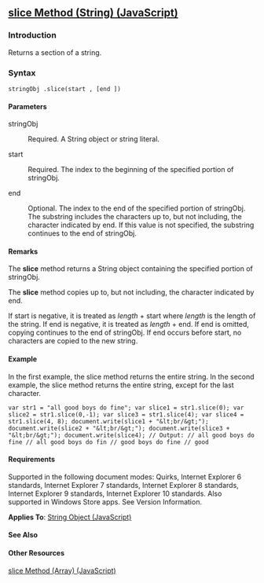 ## [slice Method (String) (JavaScript)](slice-Method__String.html)

### Introduction 

 Returns a section of a string.

### Syntax 

```
stringObj .slice(start , [end ])
```

#### Parameters 

<div id="sectionSection0" class="section" name="collapseableSection" style="" expanded="true">
  <dl class="authored">
    <dt>
      <span class="parameter" sdata="paramReference" xmlns:util="util">stringObj</span>
    </dt>
    <dd>
      <p xmlns:util="util">
        Required. A <span sdata="langKeyword" value="String"><span class="keyword">String</span></span> object or string literal.
      </p>
    </dd>
    <dt>
      <span class="parameter" sdata="paramReference" xmlns:util="util">start</span>
    </dt>
    <dd>
      <p xmlns:util="util">
        Required. The index to the beginning of the specified portion of <span class="parameter" sdata="paramReference">stringObj</span>.
      </p>
    </dd>
    <dt>
      <span class="parameter" sdata="paramReference" xmlns:util="util">end</span>
    </dt>
    <dd>
      <p xmlns:util="util">
        Optional. The index to the end of the specified portion of <span class="parameter" sdata="paramReference">stringObj</span>. The substring includes the characters up to, but not including, the
        character indicated by <span class="parameter" sdata="paramReference">end</span>. If this value is not specified, the substring continues to the end of <span class="parameter" sdata=
        "paramReference">stringObj</span>.
      </p>
    </dd>
  </dl>
</div>

#### Remarks 

<div id="languageReferenceRemarksSection" class="section" name="collapseableSection" style="">
  <p xmlns:util="util">
    The <b>slice</b> method returns a <span sdata="langKeyword" value="String"><span class="keyword">String</span></span> object containing the specified portion of <span class="parameter" sdata=
    "paramReference">stringObj</span>.
  </p>
  <p xmlns:util="util">
    The <b>slice</b> method copies up to, but not including, the character indicated by <span class="parameter" sdata="paramReference">end</span>.
  </p>
  <p xmlns:util="util">
    If <span class="parameter" sdata="paramReference">start</span> is negative, it is treated as <i>length</i> + <span class="parameter" sdata="paramReference">start</span> where <i>length</i> is the
    length of the string. If <span class="parameter" sdata="paramReference">end</span> is negative, it is treated as <i>length</i> + <span class="parameter" sdata="paramReference">end</span>. If
    <span class="parameter" sdata="paramReference">end</span> is omitted, copying continues to the end of <span class="parameter" sdata="paramReference">stringObj</span>. If <span class="parameter"
    sdata="paramReference">end</span> occurs before <span class="parameter" sdata="paramReference">start</span>, no characters are copied to the new string.
  </p>
</div>

#### Example 

<p xmlns:util="util">
  In the first example, the <span sdata="langKeyword" value="slice"><span class="keyword">slice</span></span> method returns the entire string. In the second example, the <span sdata="langKeyword"
  value="slice"><span class="keyword">slice</span></span> method returns the entire string, except for the last character.
</p>

```
var str1 = "all good boys do fine"; var slice1 = str1.slice(0); var slice2 = str1.slice(0,-1); var slice3 = str1.slice(4); var slice4 = str1.slice(4, 8); document.write(slice1 + "&lt;br/&gt;");
document.write(slice2 + "&lt;br/&gt;"); document.write(slice3 + "&lt;br/&gt;"); document.write(slice4); // Output: // all good boys do fine // all good boys do fin // good boys do fine // good
```

#### Requirements 

<div id="requirementsTitleSection" class="section" name="collapseableSection" style="">
  <p xmlns:util="util"></p>
  <p>
    Supported in the following document modes: Quirks, Internet Explorer 6 standards, Internet Explorer 7 standards, Internet Explorer 8 standards, Internet Explorer 9 standards, Internet Explorer 10
    standards. Also supported in Windows Store apps. See Version Information.
  </p>
  <p xmlns:util="util">
    <b>Applies To</b>: <span sdata="link"><a href="8063ecd5-5778-4e87-b985-b21420171914.htm">String Object (JavaScript)</a></span>
  </p>
</div>

#### See Also 

<div id="seeAlsoSection" class="section" name="collapseableSection" style="">
  <h4 class="subHeading">
    Other Resources
  </h4>
  <div class="seeAlsoStyle">
    <span sdata="link" xmlns:util="util"><a href="3c122219-14de-4126-b091-809659c026d6.htm">slice Method (Array) (JavaScript)</a></span>
  </div>
</div>

